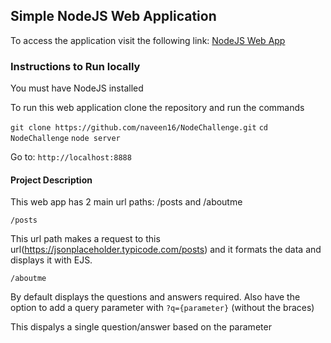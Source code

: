 ## Simple NodeJS Web Application

To access the application visit the following link:
<a href="http://ec2-18-236-89-7.us-west-2.compute.amazonaws.com/nodejs/" target="_blank">NodeJS Web App</a>

### Instructions to Run locally

You must have NodeJS installed

To run this web application clone the repository and run the commands

```git clone https://github.com/naveen16/NodeChallenge.git```
```cd NodeChallenge```
```node server```

Go to:
```http://localhost:8888```

 

#### Project Description

This web app has 2 main url paths: /posts and /aboutme

```/posts```

This url path makes a request to this url(https://jsonplaceholder.typicode.com/posts) and it formats the data and displays it with EJS.

```/aboutme```

By default displays the questions and answers required. Also have the option to add a query parameter 
with ```?q={parameter}``` (without the braces)

This dispalys a single question/answer based on the parameter
